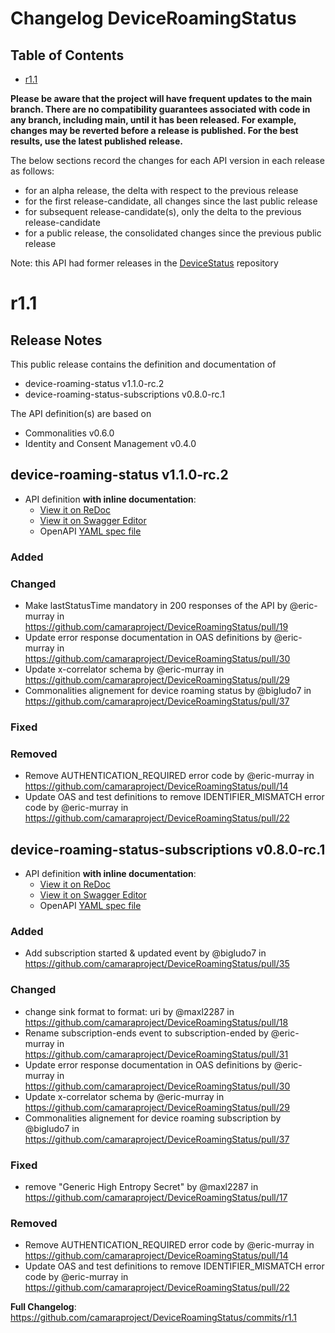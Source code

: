 # Changelog DeviceRoamingStatus
## Table of Contents
- [r1.1](#r11)

**Please be aware that the project will have frequent updates to the main branch. There are no compatibility guarantees associated with code in any branch, including main, until it has been released. For example, changes may be reverted before a release is published. For the best results, use the latest published release.**

The below sections record the changes for each API version in each release as follows:

  - for an alpha release, the delta with respect to the previous release
  - for the first release-candidate, all changes since the last public release
  - for subsequent release-candidate(s), only the delta to the previous release-candidate
  - for a public release, the consolidated changes since the previous public release

Note: this API had former releases in the [DeviceStatus](https://github.com/camaraproject/DeviceStatus) repository
# r1.1
## Release Notes

This public release contains the definition and documentation of
* device-roaming-status v1.1.0-rc.2
* device-roaming-status-subscriptions v0.8.0-rc.1

The API definition(s) are based on
* Commonalities v0.6.0
* Identity and Consent Management v0.4.0

## device-roaming-status v1.1.0-rc.2

- API definition **with inline documentation**:
  - [View it on ReDoc](https://redocly.github.io/redoc/?url=https://raw.githubusercontent.com/camaraproject/DeviceRoamingStatus/r1.1/code/API_definitions/device-roaming-status.yaml&nocors)
  - [View it on Swagger Editor](https://camaraproject.github.io/swagger-ui/?url=https://raw.githubusercontent.com/camaraproject/DeviceRoamingStatus/r1.1/code/API_definitions/device-roaming-status.yaml)
  - OpenAPI [YAML spec file](https://github.com/camaraproject/DeviceRoamingStatus/blob/r1.1/code/API_definitions/device-roaming-status.yaml)

### Added

### Changed
* Make lastStatusTime mandatory in 200 responses of the API by @eric-murray in https://github.com/camaraproject/DeviceRoamingStatus/pull/19
* Update error response documentation in OAS definitions by @eric-murray in https://github.com/camaraproject/DeviceRoamingStatus/pull/30
* Update x-correlator schema by @eric-murray in https://github.com/camaraproject/DeviceRoamingStatus/pull/29
* Commonalities alignement for device roaming status by @bigludo7 in https://github.com/camaraproject/DeviceRoamingStatus/pull/37

### Fixed

### Removed
* Remove AUTHENTICATION_REQUIRED error code by @eric-murray in https://github.com/camaraproject/DeviceRoamingStatus/pull/14
* Update OAS and test definitions to remove IDENTIFIER_MISMATCH error code by @eric-murray in https://github.com/camaraproject/DeviceRoamingStatus/pull/22

## device-roaming-status-subscriptions v0.8.0-rc.1

- API definition **with inline documentation**:
  - [View it on ReDoc](https://redocly.github.io/redoc/?url=https://raw.githubusercontent.com/camaraproject/DeviceRoamingStatus/r1.1/code/API_definitions/device-roaming-status-subscriptions.yaml&nocors)
  - [View it on Swagger Editor](https://camaraproject.github.io/swagger-ui/?url=https://raw.githubusercontent.com/camaraproject/DeviceRoamingStatus/r1.1/code/API_definitions/device-roaming-status-subscriptions.yaml)
  - OpenAPI [YAML spec file](https://github.com/camaraproject/DeviceRoamingStatus/blob/r1.1/code/API_definitions/device-roaming-status-subscriptions.yaml)

### Added
* Add subscription started & updated event by @bigludo7 in https://github.com/camaraproject/DeviceRoamingStatus/pull/35

### Changed
* change sink format to format: uri by @maxl2287 in https://github.com/camaraproject/DeviceRoamingStatus/pull/18
* Rename subscription-ends event to subscription-ended by @eric-murray in https://github.com/camaraproject/DeviceRoamingStatus/pull/31
* Update error response documentation in OAS definitions by @eric-murray in https://github.com/camaraproject/DeviceRoamingStatus/pull/30
* Update x-correlator schema by @eric-murray in https://github.com/camaraproject/DeviceRoamingStatus/pull/29
* Commonalities alignement for device roaming subscription by @bigludo7 in https://github.com/camaraproject/DeviceRoamingStatus/pull/37

### Fixed
* remove "Generic High Entropy Secret" by @maxl2287 in https://github.com/camaraproject/DeviceRoamingStatus/pull/17

### Removed
* Remove AUTHENTICATION_REQUIRED error code by @eric-murray in https://github.com/camaraproject/DeviceRoamingStatus/pull/14
* Update OAS and test definitions to remove IDENTIFIER_MISMATCH error code by @eric-murray in https://github.com/camaraproject/DeviceRoamingStatus/pull/22

**Full Changelog**: https://github.com/camaraproject/DeviceRoamingStatus/commits/r1.1

